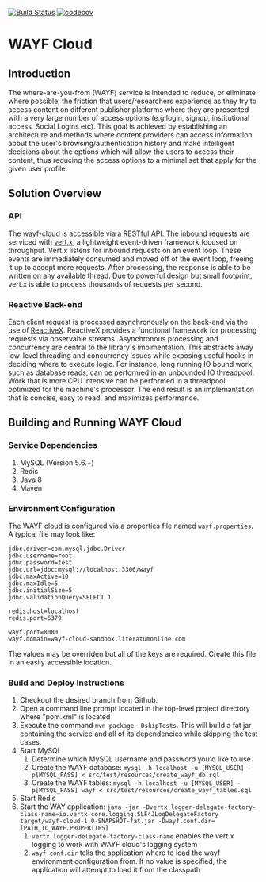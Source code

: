 [![Build Status](https://travis-ci.org/Atypon-OpenSource/wayf-cloud.svg?branch=development)](https://travis-ci.org/Atypon-OpenSource/wayf-cloud)
[![codecov](https://codecov.io/gh/Atypon-OpenSource/wayf-cloud/branch/development/graph/badge.svg)](https://codecov.io/gh/Atypon-OpenSource/wayf-cloud)

# WAYF Cloud
## Introduction
The where-are-you-from (WAYF) service is intended to reduce, or eliminate where possible, the friction that users/researchers experience as they try to access content on different publisher platforms where they are presented with a very large number of access options (e.g login, signup, institutional access, Social Logins etc). This goal is achieved by establishing an architecture and methods where content providers can access information about the user's browsing/authentication history and make intelligent decisions about the options which will allow the users to access their content, thus reducing the access options to a minimal set that apply for the given user profile.

## Solution Overview
### API
The wayf-cloud is accessible via a RESTful API. The inbound requests are serviced with [vert.x](http://vertx.io), a lightweight event-driven framework focused on throughput. Vert.x listens for inbound requests on an event loop. These events are immediately consumed and moved off of the event loop, freeing it up to accept more requests. After processing, the response is able to be written on any available thread. Due to powerful design but small footprint, vert.x is able to process thousands of requests per second.

### Reactive Back-end
Each client request is processed asynchronously on the back-end via the use of [ReactiveX](http://reactivex.io/). ReactiveX provides a functional framework for processing requests via observable streams. Asynchronous processing and concurrency are central to the library's implmentation. This abstracts away low-level threading and concurrency issues while exposing useful hooks in deciding where to execute logic. For instance, long running IO bound work, such as database reads, can be performed in an unbounded IO threadpool. Work that is more CPU intensive can be performed in a threadpool optimized for the machine's processor. The end result is an implemantation that is concise, easy to read, and maximizes performance.

## Building and Running WAYF Cloud
### Service Dependencies
1. MySQL (Version 5.6.+)
2. Redis
3. Java 8
4. Maven

### Environment Configuration
The WAYF cloud is configured via a properties file named `wayf.properties`. A typical file may look like:
```properties
jdbc.driver=com.mysql.jdbc.Driver
jdbc.username=root
jdbc.password=test
jdbc.url=jdbc:mysql://localhost:3306/wayf
jdbc.maxActive=10
jdbc.maxIdle=5
jdbc.initialSize=5
jdbc.validationQuery=SELECT 1
 
redis.host=localhost
redis.port=6379

wayf.port=8080
wayf.domain=wayf-cloud-sandbox.literatumonline.com
```
The values may be overriden but all of the keys are required. Create this file in an easily accessible location.

### Build and Deploy Instructions
1. Checkout the desired branch from Github.
2. Open a command line prompt located in the top-level project directory where "pom.xml" is located
3. Execute the command `mvn package -DskipTests`. This will build a fat jar containing the service and all of its dependencies while skipping the test cases.
4. Start MySQL
    1. Determine which MySQL username and password you'd like to use
    2. Create the WAYF database: `mysql -h localhost -u [MYSQL_USER] -p[MYSQL_PASS] < src/test/resources/create_wayf_db.sql`
    3. Create the WAYF tables: `mysql -h localhost -u [MYSQL_USER] -p[MYSQL_PASS] wayf < src/test/resources/create_wayf_tables.sql`
5. Start Redis
6. Start the WAY application: `java -jar -Dvertx.logger-delegate-factory-class-name=io.vertx.core.logging.SLF4JLogDelegateFactory target/wayf-cloud-1.0-SNAPSHOT-fat.jar -Dwayf.conf.dir=[PATH_TO_WAYF.PROPERTIES]`
    1. `vertx.logger-delegate-factory-class-name` enables the vert.x logging to work with WAYF cloud's logging system
    2. `wayf.conf.dir` tells the application where to load the wayf environment configuration from. If no value is specified, the application will attempt to load it from the classpath
